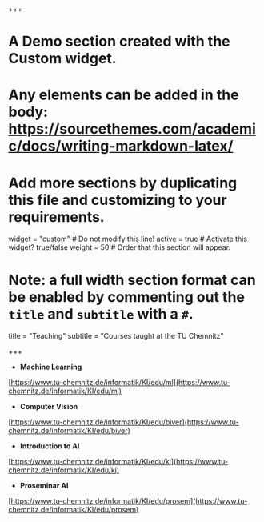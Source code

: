 +++
# A Demo section created with the Custom widget.
# Any elements can be added in the body: https://sourcethemes.com/academic/docs/writing-markdown-latex/
# Add more sections by duplicating this file and customizing to your requirements.

widget = "custom"  # Do not modify this line!
active = true  # Activate this widget? true/false
weight = 50  # Order that this section will appear.

# Note: a full width section format can be enabled by commenting out the `title` and `subtitle` with a `#`.
title = "Teaching"
subtitle = "Courses taught at the TU Chemnitz"

+++

* **Machine Learning**

[https://www.tu-chemnitz.de/informatik/KI/edu/ml](https://www.tu-chemnitz.de/informatik/KI/edu/ml)

* **Computer Vision**

[https://www.tu-chemnitz.de/informatik/KI/edu/biver](https://www.tu-chemnitz.de/informatik/KI/edu/biver)

* **Introduction to AI**

[https://www.tu-chemnitz.de/informatik/KI/edu/ki](https://www.tu-chemnitz.de/informatik/KI/edu/ki)

* **Proseminar AI**

[https://www.tu-chemnitz.de/informatik/KI/edu/prosem](https://www.tu-chemnitz.de/informatik/KI/edu/prosem)
